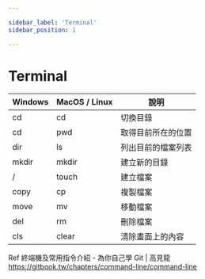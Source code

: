 ```yaml
---

sidebar_label: 'Terminal'
sidebar_position: 1

---
```

# Terminal

| Windows  | MacOS / Linux  |  說明 |
|---|---|---|
| cd  | cd  |  切換目錄 |
| cd  | pwd  |  取得目前所在的位置 |
| dir  | ls  | 列出目前的檔案列表  |
|  mkdir |  mkdir |  建立新的目錄 |
| /  | touch  |  建立檔案 |
| copy  | cp  |  複製檔案 |
| move  | mv  | 移動檔案  |
|  del | rm  | 刪除檔案  |
|  cls |  clear |  清除畫面上的內容|


Ref
終端機及常用指令介紹 - 為你自己學 Git | 高見龍
https://gitbook.tw/chapters/command-line/command-line